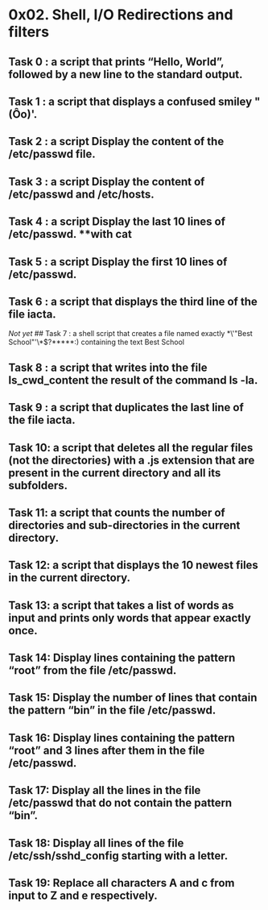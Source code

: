 # 0x02. Shell, I/O Redirections and filters

## Task 0 :  a script that prints “Hello, World”, followed by a new line to the standard output.
## Task 1 :  a script that displays a confused smiley "(Ôo)'.
## Task 2 :  a script Display the content of the /etc/passwd file.
## Task 3 :  a script Display the content of /etc/passwd and /etc/hosts.
## Task 4 :  a script Display the last 10 lines of /etc/passwd. **with cat
## Task 5 :  a script Display the first 10 lines of /etc/passwd.
## Task 6 :  a script that displays the third line of the file iacta.
*Not yet*  ## Task 7 :  a shell script that creates a file named exactly \*\\'"Best School"\'\\*$\?\*\*\*\*\*:) containing the text Best School
## Task 8 :  a script that writes into the file ls_cwd_content the result of the command ls -la.
## Task 9 :  a script that duplicates the last line of the file iacta.
## Task 10:  a script that deletes all the regular files (not the directories) with a .js extension that are present in the current directory and all its subfolders.
## Task 11:  a script that counts the number of directories and sub-directories in the current directory.
## Task 12:  a script that displays the 10 newest files in the current directory.
## Task 13:  a script that takes a list of words as input and prints only words that appear exactly once.
## Task 14:  Display lines containing the pattern “root” from the file /etc/passwd.
## Task 15:  Display the number of lines that contain the pattern “bin” in the file /etc/passwd.
## Task 16:  Display lines containing the pattern “root” and 3 lines after them in the file /etc/passwd.
## Task 17:  Display all the lines in the file /etc/passwd that do not contain the pattern “bin”.
## Task 18:  Display all lines of the file /etc/ssh/sshd_config starting with a letter.
## Task 19:  Replace all characters A and c from input to Z and e respectively.
